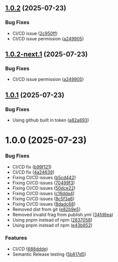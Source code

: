 ## [1.0.2](https://github.com/dilumdarshana/semantic-release/compare/v1.0.1...v1.0.2) (2025-07-23)


### Bug Fixes

* CI/CD issue ([2c950ff](https://github.com/dilumdarshana/semantic-release/commit/2c950ff9e9b5f82fd2a43a56a0da5cc4681cef0b))
* CI/CD issue permission ([a249905](https://github.com/dilumdarshana/semantic-release/commit/a2499054d782c0182d4c76719551719aa50eaeae))

## [1.0.2-next.1](https://github.com/dilumdarshana/semantic-release/compare/v1.0.1...v1.0.2-next.1) (2025-07-23)


### Bug Fixes

* CI/CD issue permission ([a249905](https://github.com/dilumdarshana/semantic-release/commit/a2499054d782c0182d4c76719551719aa50eaeae))

## [1.0.1](https://github.com/dilumdarshana/semantic-release/compare/v1.0.0...v1.0.1) (2025-07-23)


### Bug Fixes

* Using github built in token ([a82a893](https://github.com/dilumdarshana/semantic-release/commit/a82a893525db45cd0cfdf43886b17cbb41a03b95))

# 1.0.0 (2025-07-23)


### Bug Fixes

* CI/CD fix ([b99f121](https://github.com/dilumdarshana/semantic-release/commit/b99f1217fca36edb1aa3af7411555809e9a53999))
* CI/CD fix ([4a24639](https://github.com/dilumdarshana/semantic-release/commit/4a246394d3af8ff3838397fbbfabdaa88b5573d9))
* Fixing CI/CD issues ([b5cd442](https://github.com/dilumdarshana/semantic-release/commit/b5cd4429bf186edcfe457d39f9352e844cc449ab))
* Fixing CI/CD issues ([70499f3](https://github.com/dilumdarshana/semantic-release/commit/70499f326a8aa00e0eaf2bc05ce39faa40db0356))
* Fixing CI/CD issues ([50dce22](https://github.com/dilumdarshana/semantic-release/commit/50dce225b6ddfadae8cf89c4a69c3ca7906ff306))
* Fixing CI/CD issues ([c16dda4](https://github.com/dilumdarshana/semantic-release/commit/c16dda444d054da30282eaed9cdb7d7721234871))
* Fixing CI/CD issues ([8c5f3a6](https://github.com/dilumdarshana/semantic-release/commit/8c5f3a6db733e59c60813c92a6ad9261043638d4))
* Fixing CI/CD issues ([8dadc68](https://github.com/dilumdarshana/semantic-release/commit/8dadc68d7a2e70db951c77ef5cafb887f3f3721f))
* Removed dist from git ([e82b9e5](https://github.com/dilumdarshana/semantic-release/commit/e82b9e52376fba60ad87161bd6d50739e11a5419))
* Removed invalid frag from publish.yml ([34fd6ea](https://github.com/dilumdarshana/semantic-release/commit/34fd6ea94828e0a12ee0d45d7f45787a080a8dc8))
* Using pnpm instead of npm ([2837058](https://github.com/dilumdarshana/semantic-release/commit/2837058e93128d6ff379191067a9050199a2212f))
* Using pnpm instead of npm ([e43b852](https://github.com/dilumdarshana/semantic-release/commit/e43b8526f63d20e4c420da05469f46cd071604e8))


### Features

* CI/CD ([688ddde](https://github.com/dilumdarshana/semantic-release/commit/688ddde077bb74d188969d1c991370aa3bb858a5))
* Semantic Release testing ([5b817d5](https://github.com/dilumdarshana/semantic-release/commit/5b817d58ae17b335249cc24971782fcb511b7501))
